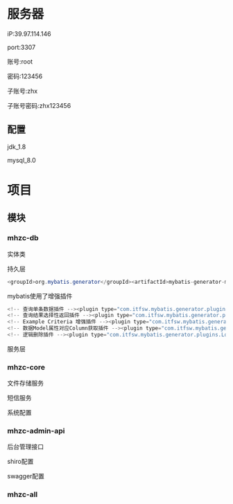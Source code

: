 # 服务器
 iP:39.97.114.146

 port:3307

 账号:root

 密码:123456

 子账号:zhx

 子账号密码:zhx123456

## 配置

jdk_1.8

mysql_8.0

# 项目

## 模块

### mhzc-db

实体类

持久层

```java
<groupId>org.mybatis.generator</groupId><artifactId>mybatis-generator-maven-plugin</artifactId><version>1.3.7</version>
```

mybatis使用了增强插件

```java
<!-- 查询单条数据插件 --><plugin type="com.itfsw.mybatis.generator.plugins.SelectOneByExamplePlugin"/>
<!-- 查询结果选择性返回插件 --><plugin type="com.itfsw.mybatis.generator.plugins.SelectSelectivePlugin"/>
<!-- Example Criteria 增强插件 --><plugin type="com.itfsw.mybatis.generator.plugins.ExampleEnhancedPlugin"/>
<!-- 数据Model属性对应Column获取插件 --><plugin type="com.itfsw.mybatis.generator.plugins.ModelColumnPlugin"/>
<!-- 逻辑删除插件 --><plugin type="com.itfsw.mybatis.generator.plugins.LogicalDeletePlugin">
```

服务层

### mhzc-core

文件存储服务

短信服务

系统配置

### mhzc-admin-api

后台管理接口

shiro配置

swagger配置

### mhzc-all





